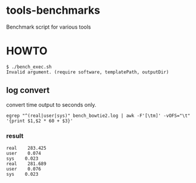 # tools-benchmarks
Benchmark script for various tools


# HOWTO

```
$ ./bench_exec.sh 
Invalid argument. (require software, templatePath, outputDir)
```

## log convert

convert time output to seconds only.

```
egrep "^(real|user|sys)" bench_bowtie2.log | awk -F'[\tm]' -vOFS="\t" '{print $1,$2 * 60 + $3}'
```

### result

```
real    283.425
user    0.074
sys    0.023
real    281.689
user    0.076
sys    0.023
```
